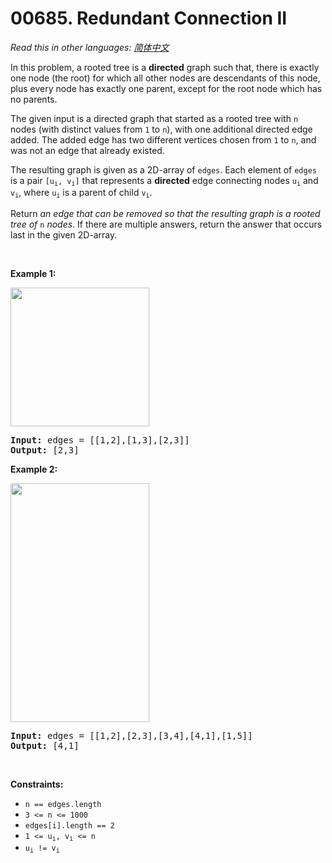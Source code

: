 # 00685. Redundant Connection II

  _Read this in other languages:_
    [_简体中文_](README.zh-CN.md)

<p>In this problem, a rooted tree is a <b>directed</b> graph such that, there is exactly one node (the root) for which all other nodes are descendants of this node, plus every node has exactly one parent, except for the root node which has no parents.</p>

<p>The given input is a directed graph that started as a rooted tree with <code>n</code> nodes (with distinct values from <code>1</code> to <code>n</code>), with one additional directed edge added. The added edge has two different vertices chosen from <code>1</code> to <code>n</code>, and was not an edge that already existed.</p>

<p>The resulting graph is given as a 2D-array of <code>edges</code>. Each element of <code>edges</code> is a pair <code>[u<sub>i</sub>, v<sub>i</sub>]</code> that represents a <b>directed</b> edge connecting nodes <code>u<sub>i</sub></code> and <code>v<sub>i</sub></code>, where <code>u<sub>i</sub></code> is a parent of child <code>v<sub>i</sub></code>.</p>

<p>Return <em>an edge that can be removed so that the resulting graph is a rooted tree of</em> <code>n</code> <em>nodes</em>. If there are multiple answers, return the answer that occurs last in the given 2D-array.</p>

<p>&nbsp;</p>
<p><strong>Example 1:</strong></p>
<img alt="" src="https://assets.leetcode.com/uploads/2020/12/20/graph1.jpg" style="width: 222px; height: 222px;" />
<pre>
<strong>Input:</strong> edges = [[1,2],[1,3],[2,3]]
<strong>Output:</strong> [2,3]
</pre>

<p><strong>Example 2:</strong></p>
<img alt="" src="https://assets.leetcode.com/uploads/2020/12/20/graph2.jpg" style="width: 222px; height: 382px;" />
<pre>
<strong>Input:</strong> edges = [[1,2],[2,3],[3,4],[4,1],[1,5]]
<strong>Output:</strong> [4,1]
</pre>

<p>&nbsp;</p>
<p><strong>Constraints:</strong></p>

<ul>
	<li><code>n == edges.length</code></li>
	<li><code>3 &lt;= n &lt;= 1000</code></li>
	<li><code>edges[i].length == 2</code></li>
	<li><code>1 &lt;= u<sub>i</sub>, v<sub>i</sub> &lt;= n</code></li>
	<li><code>u<sub>i</sub> != v<sub>i</sub></code></li>
</ul>
